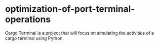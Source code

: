 # optimization-of-port-terminal-operations
Cargo Terminal is a project that will focus on simulating the activities of a cargo terminal using Python.
